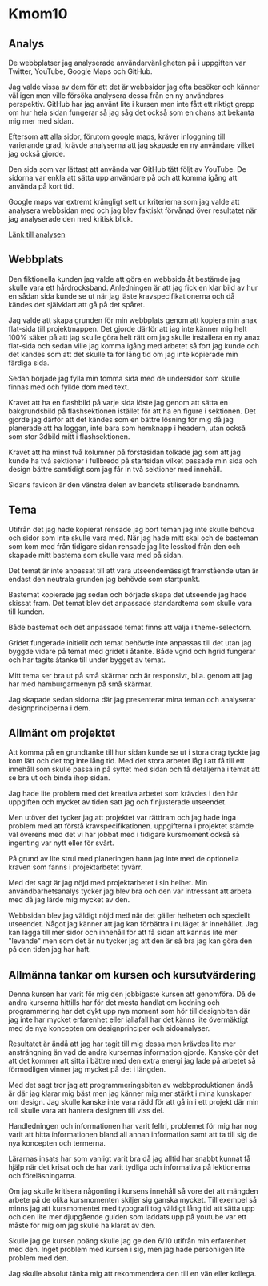 Kmom10
===============================

## Analys ##

De webbplatser jag analyserade användarvänligheten på i uppgiften var Twitter, YouTube, Google Maps och GitHub.

Jag valde vissa av dem för att det är webbsidor jag ofta besöker och känner väl igen men ville försöka analysera dessa från en ny användares perspektiv. GitHub har jag använt lite i kursen men inte fått ett riktigt grepp om hur hela sidan fungerar så jag såg det också som en chans att bekanta mig mer med sidan.

Eftersom att alla sidor, förutom google maps, kräver inloggning till varierande grad, krävde analyserna att jag skapade en ny användare vilket jag också gjorde.

Den sida som var lättast att använda var GitHub tätt följt av YouTube. De sidorna var enkla att sätta upp användare på och att komma igång att använda på kort tid.

Google maps var extremt krångligt sett ur kriterierna som jag valde att analysera webbsidan med och jag blev faktiskt förvånad över resultatet när jag analyserade den med kritisk blick.

[Länk till analysen](analysis/usability)


## Webbplats ##

Den fiktionella kunden jag valde att göra en webbsida åt bestämde jag skulle vara ett hårdrocksband. Anledningen är att jag fick en klar bild av hur en sådan sida kunde se ut när jag läste kravspecifikationerna och då kändes det självklart att gå på det spåret.

Jag valde att skapa grunden för min webbplats genom att kopiera min anax flat-sida till projektmappen. Det gjorde därför att jag inte känner mig helt 100% säker på att jag skulle göra helt rätt om jag skulle installera en ny anax flat-sida och sedan ville jag komma igång med arbetet så fort jag kunde och det kändes som att det skulle ta för lång tid om jag inte kopierade min färdiga sida.

Sedan började jag fylla min tomma sida med de undersidor som skulle finnas med och fyllde dom med text. 

Kravet att ha en flashbild på varje sida löste jag genom att sätta en bakgrundsbild på flashsektionen istället för att ha en figure i sektionen. Det gjorde jag därför att det kändes som en bättre lösning för mig då jag planerade att ha loggan, inte bara som hemknapp i headern, utan också som stor 3dbild mitt i flashsektionen.

Kravet att ha minst två kolumner på förstasidan tolkade jag som att jag kunde ha två sektioner i fullbredd på startsidan vilket passade min sida och design bättre samtidigt som jag får in två sektioner med innehåll.

Sidans favicon är den vänstra delen av bandets stiliserade bandnamn.

## Tema ##

Utifrån det jag hade kopierat rensade jag bort teman jag inte skulle behöva och sidor som inte skulle vara med. När jag hade mitt skal och de basteman som kom med från tidigare sidan rensade jag lite lesskod från den och skapade mitt bastema som skulle vara med på sidan.

Det temat är inte anpassat till att vara utseendemässigt framstående utan är endast den neutrala grunden jag behövde som startpunkt.

Bastemat kopierade jag sedan och började skapa det utseende jag hade skissat fram. Det temat blev det anpassade standardtema som skulle vara till kunden. 

Både bastemat och det anpassade temat finns att välja i theme-selectorn.

Gridet fungerade initiellt och temat behövde inte anpassas till det utan jag byggde vidare på temat med gridet i åtanke. Både vgrid och hgrid fungerar och har tagits åtanke till under bygget av temat. 

Mitt tema ser bra ut på små skärmar och är responsivt, bl.a. genom att jag har med hamburgarmenyn på små skärmar.

Jag skapade sedan sidorna där jag presenterar mina teman och analyserar designprinciperna i dem.


## Allmänt om projektet ##

Att komma på en grundtanke till hur sidan kunde se ut i stora drag tyckte jag kom lätt och det tog inte lång tid. Med det stora arbetet låg i att få till ett innehåll som skulle passa in på syftet med sidan och få detaljerna i temat att se bra ut och binda ihop sidan. 

Jag hade lite problem med det kreativa arbetet som krävdes i den här uppgiften och mycket av tiden satt jag och finjusterade utseendet. 

Men utöver det tycker jag att projektet var rättfram och jag hade inga problem med att förstå kravspecifikationen. uppgifterna i projektet stämde väl överens med det vi har jobbat med i tidigare kursmoment också så ingenting var nytt eller för svårt.

På grund av lite strul med planeringen hann jag inte med de optionella kraven som fanns i projektarbetet tyvärr. 

Med det sagt är jag nöjd med projektarbetet i sin helhet. Min användbarhetsanalys tycker jag blev bra och den var intressant att arbeta med då jag lärde mig mycket av den.

Webbsidan blev jag väldigt nöjd med när det gäller helheten och speciellt utseendet. Något jag känner att jag kan förbättra i nuläget är innehållet. Jag kan lägga till mer sidor och innehåll för att få sidan att kännas lite mer "levande" men som det är nu tycker jag att den är så bra jag kan göra den på den tiden jag har haft. 

## Allmänna tankar om kursen och kursutvärdering ##

Denna kursen har varit för mig den jobbigaste kursen att genomföra. Då de andra kurserna hittills har för det mesta handlat om kodning och programmering har det dykt upp nya moment som hör till designbiten där jag inte har mycket erfarenhet eller iallafall har det känns lite övermäktigt med de nya koncepten om designprinciper och sidoanalyser. 

Resultatet är ändå att jag har tagit till mig dessa men krävdes lite mer ansträngning än vad de andra kursernas information gjorde. Kanske gör det att det kommer att sitta i bättre med den extra energi jag lade på arbetet så förmodligen vinner jag mycket på det i längden.

Med det sagt tror jag att programmeringsbiten av webbproduktionen ändå är där jag klarar mig bäst men jag känner mig mer stärkt i mina kunskaper om design. Jag skulle kanske inte vara rädd för att gå in i ett projekt där min roll skulle vara att hantera designen till viss del.

Handledningen och informationen har varit felfri, problemet för mig har nog varit att hitta informationen bland all annan information samt att ta till sig de nya koncepten och termerna.

Lärarnas insats har som vanligt varit bra då jag alltid har snabbt kunnat få hjälp när det krisat och de har varit tydliga och informativa på lektionerna och föreläsningarna. 

Om jag skulle kritisera någonting i kursens innehåll så vore det att mängden arbete på de olika kursmomenten skiljer sig ganska mycket. Till exempel så minns jag att kursmomentet med typografi tog väldigt lång tid att sätta upp och den lite mer djupgående guiden som laddats upp på youtube var ett måste för mig om jag skulle ha klarat av den.

Skulle jag ge kursen poäng skulle jag ge den 6/10 utifrån min erfarenhet med den. Inget problem med kursen i sig, men jag hade personligen lite problem med den. 

Jag skulle absolut tänka mig att rekommendera den till en vän eller kollega.
